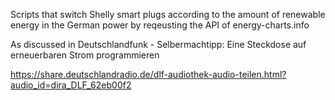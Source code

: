 Scripts that switch Shelly smart plugs according to the amount of renewable energy in the German power by reqeusting the API of energy-charts.info 

As discussed in Deutschlandfunk - Selbermachtipp: Eine Steckdose auf erneuerbaren Strom programmieren 

https://share.deutschlandradio.de/dlf-audiothek-audio-teilen.html?audio_id=dira_DLF_62eb00f2

